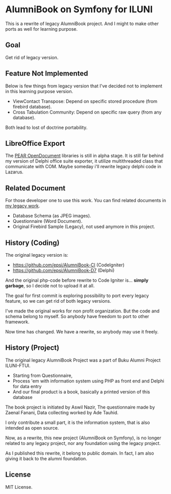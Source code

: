 AlumniBook on Symfony for ILUNI
===============================

This is a rewrite of legacy AlumniBook project.
And I might to make other ports as well for learning purpose.

## Goal

Get rid of legacy version.


Feature Not Implemented
-----------------------

Below is few things from legacy version that 
I've decided not to implement in this learning purpose version.

*	ViewContact Transpose:
	Depend on specific stored procedure (from firebird database).
*	Cross Tabulation Community: 
	Depend on specific raw query (from any database).

Both lead to lost of doctrine portability.


LibreOffice Export
------------------

The [PEAR OpenDocument](http://pear.php.net/package/OpenDocument/) libraries
is still in alpha stage.
It is still far behind my version of
Delphi office suite exporter,
it utilize multithreaded class that communicate with COM.
Maybe someday i'll rewrite legacy delphi code in Lazarus.


Related Document
-------------------------
For those developer one to use this work.
You can find related documents in
[my legacy work](https://github.com/epsi/AlumniBook-CI).

*	Database Schema (as JPEG images).
*	Questionnaire (Word Document).
*	Original Firebird Sample (Legacy),
	not used anymore in this project.
	
History (Coding)
----------------

The original legacy version is:
*	https://github.com/epsi/AlumniBook-CI (CodeIgniter)
*	https://github.com/epsi/AlumniBook-D7 (Delphi)

And the original php-code before rewrite to 
Code Igniter is... __simply garbage__,
so I decide not to upload it at all.

The goal for first commit is exploring possibility
to port every legacy feature,
so we can get rid of both legacy versions.

I've made the original works for non profit organization.
But the code and schema belong to myself.
So anybody have freedom to port to other framework.

Now time has changed.
We have a rewrite, so anybody may use it freely.


History (Project)
----------------
The original legacy AlumniBook Project was a part of 
Buku Alumni Project ILUNI-FTUI.

*	Starting from Questionnaire,
*	Process 'em with information system
	using PHP as front end and Delphi for data entry
*	And our final product is a book,
	basically a printed version of this database

The book project is initiated by Aswil Nazir,
The questionnaire made by Zaenal Fanani,
Data collecting worked by Ade Tauhid.

I only contribute a small part,
it is the information system,
that is also intended as open source.

Now, as a rewrite, this new project (AlumniBook on Symfony),
is no longer related to any legacy project,
nor any foundation using the legacy project.

As I published this rewrite, it belong to public domain.
In fact, I am also giving it back to the alumni foundation.	


License
-------

MIT License.
